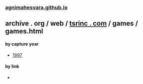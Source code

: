### [agnimahesvara.github.io](agnimahesvara.github.io)

## archive . org / web / [tsrinc . com](../../) / games / games.html

#### by capture year
* [1997](0519970000000000*/)

#### by link
* []()
